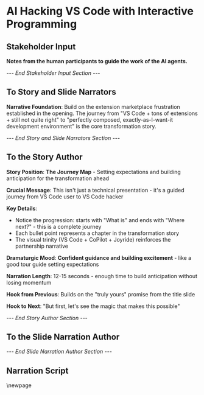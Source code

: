 # AI Hacking VS Code with Interactive Programming

## Stakeholder Input

**Notes from the human participants to guide the work of the AI agents.**

*--- End Stakeholder Input Section ---*

## To Story and Slide Narrators

**Narrative Foundation**: Build on the extension marketplace frustration established in the opening. The journey from "VS Code + tons of extensions + still not quite right" to "perfectly composed, exactly-as-I-want-it development environment" is the core transformation story.

*--- End Story and Slide Narrators Section ---*

## To the Story Author

**Story Position**: **The Journey Map** - Setting expectations and building anticipation for the transformation ahead

**Crucial Message**: This isn't just a technical presentation - it's a guided journey from VS Code user to VS Code hacker

**Key Details**:
- Notice the progression: starts with "What is" and ends with "Where next?" - this is a complete journey
- Each bullet point represents a chapter in the transformation story
- The visual trinity (VS Code + CoPilot + Joyride) reinforces the partnership narrative

**Dramaturgic Mood**: **Confident guidance and building excitement** - like a good tour guide setting expectations

**Narration Length**: 12-15 seconds - enough time to build anticipation without losing momentum

**Hook from Previous**: Builds on the "truly yours" promise from the title slide

**Hook to Next**: "But first, let's see the magic that makes this possible"

*--- End Story Author Section ---*

## To the Slide Narration Author

*--- End Slide Narration Author Section ---*

## Narration Script

\newpage